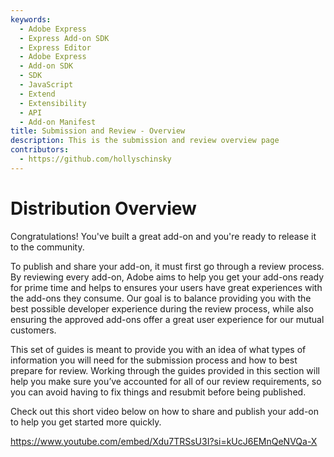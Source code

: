 ```yaml
---
keywords:
  - Adobe Express
  - Express Add-on SDK
  - Express Editor
  - Adobe Express
  - Add-on SDK
  - SDK
  - JavaScript
  - Extend
  - Extensibility
  - API
  - Add-on Manifest
title: Submission and Review - Overview
description: This is the submission and review overview page
contributors:
  - https://github.com/hollyschinsky
---
```


# Distribution Overview

Congratulations! You've built a great add-on and you're ready to release it to the community.

To publish and share your add-on, it must first go through a review process. By reviewing every add-on, Adobe aims to help you get your add-ons ready for prime time and helps to ensures your users have great experiences with the add-ons they consume. Our goal is to balance providing you with the best possible developer experience during the review process, while also ensuring the approved add-ons offer a great user experience for our mutual customers.

<InlineAlert slots="text" variant="success"/>

This set of guides is meant to provide you with an idea of what types of information you will need for the submission process and how to best prepare for review. Working through the guides provided in this section will help you make sure you’ve accounted for all of our review requirements, so you can avoid having to fix things and resubmit before being published.

Check out this short video below on how to share and publish your add-on to help you get started more quickly.

<Embed slots="video" />

https://www.youtube.com/embed/Xdu7TRSsU3I?si=kUcJ6EMnQeNVQa-X
